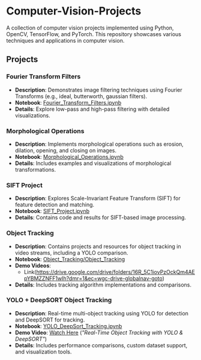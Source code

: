 # Computer-Vision-Projects

A collection of computer vision projects implemented using Python, OpenCV, TensorFlow, and PyTorch. This repository showcases various techniques and applications in computer vision.

## Projects

### Fourier Transform Filters
- **Description**: Demonstrates image filtering techniques using Fourier Transforms (e.g., ideal, butterworth, gaussian filters).
- **Notebook**: [Fourier_Transform_Filters.ipynb](https://github.com/Ibrahem-Ali-99/Computer-Vision-Projects/blob/main/Fourier_Transform_Filters.ipynb)
- **Details**: Explore low-pass and high-pass filtering with detailed visualizations.

### Morphological Operations
- **Description**: Implements morphological operations such as erosion, dilation, opening, and closing on images.
- **Notebook**: [Morphological_Operations.ipynb](https://github.com/Ibrahem-Ali-99/Computer-Vision-Projects/blob/main/Morphological_Operations.ipynb)
- **Details**: Includes examples and visualizations of morphological transformations.

### SIFT Project
- **Description**: Explores Scale-Invariant Feature Transform (SIFT) for feature detection and matching.
- **Notebook**: [SIFT_Project.ipynb](https://github.com/Ibrahem-Ali-99/Computer-Vision-Projects/blob/main/SIFT%20Project.ipynb)
- **Details**: Contains code and results for SIFT-based image processing.

### Object Tracking
- **Description**: Contains projects and resources for object tracking in video streams, including a YOLO comparison.
- **Notebook**: [Object_Tracking/Object_Tracking](https://github.com/Ibrahem-Ali-99/Computer-Vision-Projects/tree/main/Object%20Tracking)
- **Demo Videos**:
  - Link(https://drive.google.com/drive/folders/16R_5C1iovPzOckQm4AEpYBMZZNFF1wIh?dmr=1&ec=wgc-drive-globalnav-goto)
- **Details**: Includes tracking algorithm implementations and comparisons.

### YOLO + DeepSORT Object Tracking  
- **Description**: Real-time multi-object tracking using YOLO for detection and DeepSORT for tracking.  
- **Notebook**: [YOLO_DeepSort_Tracking.ipynb](https://github.com/Ibrahem-Ali-99/Computer-Vision-Projects/blob/main/YOLO%26DeepSort%20Tracking/YOLO_DeepSort_Tracking.zip)  
- **Demo Video**: [Watch Here](https://github.com/Ibrahem-Ali-99/Computer-Vision-Projects/blob/main/YOLO%26DeepSort%20Tracking/Real-Time%20Object%20Tracking%20with%20YOLO%20%26%20DeepSORT.mp4) (*"Real-Time Object Tracking with YOLO & DeepSORT"*)  
- **Details**: Includes performance comparisons, custom dataset support, and visualization tools.  
